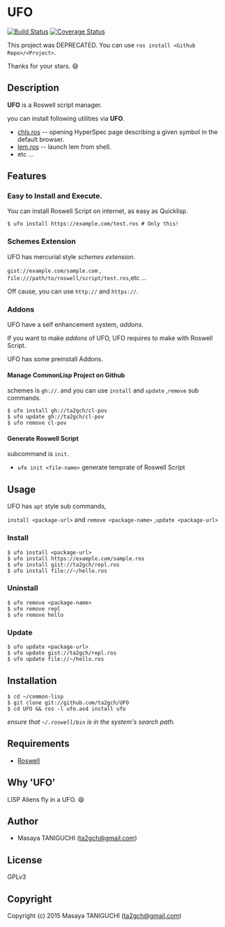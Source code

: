 # UFO
[![Build Status](https://travis-ci.org/ta2gch/UFO.svg?branch=master)](https://travis-ci.org/ta2gch/UFO)
[![Coverage Status](https://coveralls.io/repos/ta2gch/UFO/badge.svg?branch=master)](https://coveralls.io/r/ta2gch/UFO)

This project was DEPRECATED. You can use `ros install <Github Repo>/<Project>`.

Thanks for your stars. :smile:

## Description
**UFO** is a Roswell script manager.

you can install following utilities via **UFO**.
- [chls.ros](https://gist.github.com/fukamachi/3510ea1609c1b52830c2) -- opening HyperSpec page describing a given symbol in the default browser.
- [lem.ros](https://gist.github.com/peccu/b1db8bf3f26d0b7c31d1) --  launch lem from shell.
- etc ... 

## Features
### Easy to Install and Execute.
You can install Roswell Script on internet,
as easy as Quicklisp.
```
$ ufo install https://example.com/test.ros # Only this!
```

### Schemes Extension
UFO has mercurial style _schemes extension_.

`gist://example.com/sample.com` , `file:///path/to/roswell/script/test.ros`,etc ...

Off cause, you can use `http://` and `https://`.

### Addons
UFO have a self enhancement system, _addons_.

If you want to make _addons_ of UFO,
UFO requires to make with Roswell Script.

UFO has some preinstall Addons.

#### Manage CommonLisp Project on Github
schemes is `gh://`.
and you can use `install` and `update` ,`remove` sub commands.

```
$ ufo install gh://ta2gch/cl-pov
$ ufo update gh://ta2gch/cl-pov
$ ufo remove cl-pov
```

#### Generate Roswell Script
subcommand is `init`.

- `ufo init <file-name>` generate temprate of Roswell Script

## Usage

UFO has `apt` style sub commands,

`install <package-url>` and `remove <package-name>` ,`update <package-url>`
### Install

```
$ ufo install <package-url>
$ ufo install https://example.com/sample.ros
$ ufo install gist://ta2gch/repl.ros
$ ufo install file://~/hello.ros
```
### Uninstall

```
$ ufo remove <package-name>
$ ufo remove repl
$ ufo remove hello
```

### Update
```
$ ufo update <package-url>
$ ufo update gist://ta2gch/repl.ros
$ ufo update file://~/hello.ros
```

## Installation

```shell
$ cd ~/common-lisp
$ git clone git://github.com/ta2gch/UFO
$ cd UFO && ros -l ufo.asd install ufo
```
*ensure that `~/.roswell/bin` is in the system's search path.*

## Requirements

* [Roswell](https://github.com/snmsts/roswell)

## Why 'UFO'
LISP Aliens fly in a UFO. :smile:

## Author

* Masaya TANIGUCHI (ta2gch@gmail.com)

## License

GPLv3

## Copyright

Copyright (c) 2015 Masaya TANIGUCHI (ta2gch@gmail.com)
